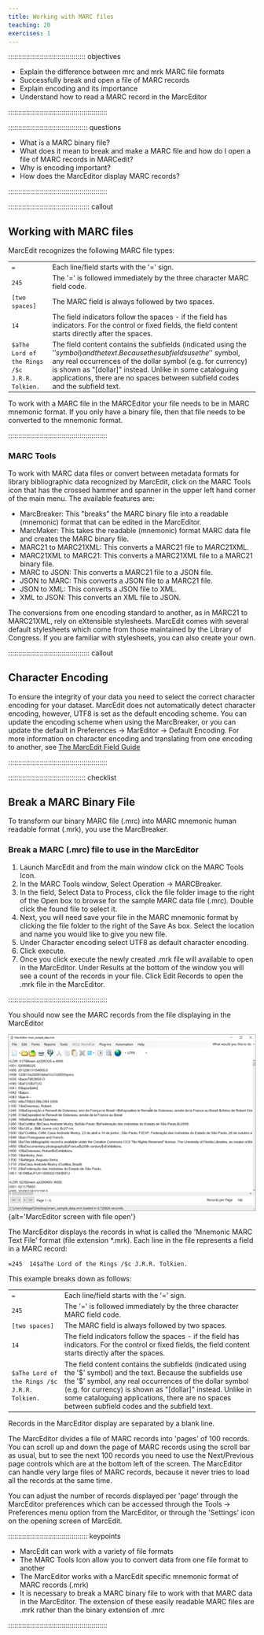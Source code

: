 ```yaml
---
title: Working with MARC files
teaching: 20
exercises: 1
---
```


::::::::::::::::::::::::::::::::::::::: objectives

- Explain the difference between mrc and mrk MARC file formats
- Successfully break and open a file of MARC records
- Explain encoding and its importance
- Understand how to read a MARC record in the MarcEditor

::::::::::::::::::::::::::::::::::::::::::::::::::

:::::::::::::::::::::::::::::::::::::::: questions

- What is a MARC binary file?
- What does it mean to break and make a MARC file and how do I open a file of MARC records in MARCedit?
- Why is encoding important?
- How does the MarcEditor display MARC records?

::::::::::::::::::::::::::::::::::::::::::::::::::

:::::::::::::::::::::::::::::::::::::::::  callout

## Working with MARC files

MarcEdit recognizes the following MARC file types:

|                                               |                                                                                                                                                                                                                                                                                                                                              |
|-----------------------------------------------|----------------------------------------------------------------------------------------------------------------------------------------------------------------------------------------------------------------------------------------------------------------------------------------------------------------------------------------------|
| `=`                                           | Each line/field starts with the '=' sign.                                                                                                                                                                                                                                                                                                    |
| `245`                                         | The '=' is followed immediately by the three character MARC field code.                                                                                                                                                                                                                                                                      |
| `[two spaces]`                                | The MARC field is always followed by two spaces.                                                                                                                                                                                                                                                                                             |
| `14`                                          | The field indicators follow the spaces - if the field has indicators. For the control or fixed fields, the field content starts directly after the spaces.                                                                                                                                                                                   |
| `$aThe Lord of the Rings /$c J.R.R. Tolkien.` | The field content contains the subfields (indicated using the '$' symbol) and the text. Because the subfields use the '$' symbol, any real occurrences of the dollar symbol (e.g. for currency) is shown as "\[dollar\]" instead. Unlike in some cataloguing applications, there are no spaces between subfield codes and the subfield text. |

To work with a MARC file in the MARCEditor your file needs to be in MARC mnemonic format. If you only have a binary file, then that file needs to be converted to the mnemonic format.

::::::::::::::::::::::::::::::::::::::::::::::::::

### MARC Tools

To work with MARC data files or convert between metadata formats for library bibliographic data recognized by MarcEdit, click on the MARC Tools icon that has the crossed hammer and spanner in the upper left hand corner of the main menu. The available features are:

- MarcBreaker: This "breaks" the MARC binary file into a readable (mnemonic) format that can be edited in the MarcEditor.
- MarcMaker: This takes the readable (mnemonic) format MARC data file and creates the MARC binary file.
- MARC21 to MARC21XML: This converts a MARC21 file to MARC21XML.
- MARC21XML to MARC21: This converts a MARC21XML file to a MARC21 binary file.
- MARC to JSON: This converts a MARC21 file to a JSON file.
- JSON to MARC: This converts a JSON file to a MARC21 file.
- JSON to XML: This converts a JSON file to XML.
- XML to JSON: This converts an XML file to JSON.

The conversions from one encoding standard to another, as in MARC21 to MARC21XML, rely on eXtensible stylesheets. MarcEdit comes with several default stylesheets which come from those maintained by the Library of Congress. If you are familiar with stylesheets, you can also create your own.

:::::::::::::::::::::::::::::::::::::::::  callout

## Character Encoding

To ensure the integrity of your data you need to select the correct character encoding for your dataset. MarcEdit does not automatically detect character encoding, however, UTF8 is set as the default encoding scheme. You can update the encoding scheme when using the MarcBreaker, or you can update the default in Preferences → MarEditor → Default Encoding. For more information on character encoding and translating from one encoding to another, see [The MarcEdit Field Guide](https://marcedit.reeset.net/learning_marcedit/9-2/dealing-with-character-encodings-in-marcedit/)


::::::::::::::::::::::::::::::::::::::::::::::::::

:::::::::::::::::::::::::::::::::::::::  checklist

## Break a MARC Binary File

To transform our binary MARC file (.mrc) into MARC mnemonic human readable format (.mrk), you use the MarcBreaker.

### Break a MARC (.mrc) file to use in the MarcEditor

1. Launch MarcEdit and from the main window click on the MARC Tools Icon.
2. In the MARC Tools window, Select Operation → MARCBreaker.
3. In the field, Select Data to Process, click the file folder image to the right of the Open box to browse for the sample MARC data file (.mrc). Double click the found file to select it.
4. Next, you will need save your file in the MARC mnemonic format by clicking the file folder to the right of the Save As box. Select the location and name you would like to give you new file.
5. Under Character encoding select UTF8 as default character encoding.
6. Click execute.
7. Once you click execute the newly created .mrk file will available to open in the MarcEditor. Under Results at the bottom of the window you will see a count of the records in your file. Click Edit Records to open the .mrk file in the MarcEditor.

::::::::::::::::::::::::::::::::::::::::::::::::::

You should now see the MARC records from the file displaying in the MarcEditor

![](fig/marc_sample_data.png){alt='MarcEditor screen with file open'}

The MarcEditor displays the records in what is called the 'Mnemonic MARC Text File' format (file extension \*.mrk). Each line in the file represents a field in a MARC record:

```
=245  14$aThe Lord of the Rings /$c J.R.R. Tolkien.
```

This example breaks down as follows:

<table>
  <tr>   <td><code>=</code>   </td>   <td>Each line/field starts with the '=' sign.
   </td>
  </tr>
  <tr>   <td><code>245</code>   </td>   <td>The '=' is followed immediately by the three character MARC field code.
   </td>
  </tr>
  <tr>   <td><code>[two spaces]</code>   </td>   <td>The MARC field is always followed by two spaces.
   </td>
  </tr>
  <tr>   <td><code>14</code>   </td>   <td>The field indicators follow the spaces - if the field has indicators. For the control or fixed fields, the field content starts directly after the spaces.
   </td>
  </tr>
  <tr>   <td><code>$aThe Lord of the Rings /$c J.R.R. Tolkien.</code>   </td>   <td>The field content contains the subfields (indicated using the '$' symbol) and the text. Because the subfields use the '$' symbol, any real occurrences of the dollar symbol (e.g. for currency) is shown as "[dollar]" instead. Unlike in some cataloguing applications, there are no spaces between subfield codes and the subfield text.
   </td>
  </tr>
</table>

Records in the MarcEditor display are separated by a blank line.

The MarcEditor divides a file of MARC records into 'pages' of 100 records. You can scroll up and down the page of MARC records using the scroll bar as usual, but to see the next 100 records you need to use the Next/Previous page controls which are at the bottom left of the screen. The MarcEditor can handle very large files of MARC records, because it never tries to load all the records at the same time.

You can adjust the number of records displayed per 'page' through the MarcEditor preferences which can be accessed through the Tools → Preferences menu option from the MarcEditor, or through the 'Settings' icon on the opening screen of MarcEdit.

:::::::::::::::::::::::::::::::::::::::: keypoints

- MarcEdit can work with a variety of file formats
- The MARC Tools Icon allow you to convert data from one file format to another
- The MarcEditor works with a MarcEdit specific mnemonic format of MARC records (.mrk)
- It is necessary to break a MARC binary file to work with that MARC data in the MarcEditor. The extension of these easily readable MARC files are .mrk rather than the binary extension of .mrc

::::::::::::::::::::::::::::::::::::::::::::::::::


